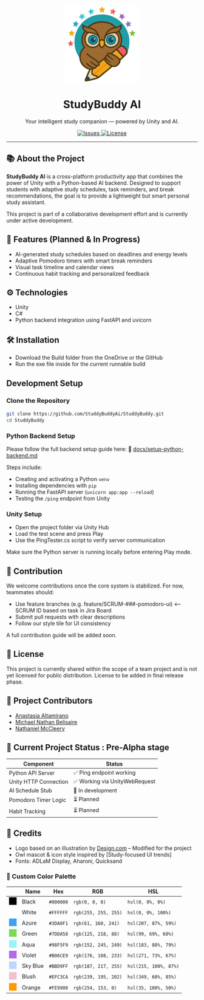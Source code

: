 <p align="center">
  <img src="docs/studybuddy_logo.png" alt="StudyBuddy Logo" width="200" />
</p>

<h1 align="center">StudyBuddy AI</h1>

<p align="center">
  Your intelligent study companion — powered by Unity and AI.
</p>

<p align="center">
  <a href="https://github.com/StuddyBuddyAi/StuddyBuddy/issues">
    <img alt="Issues" src="https://img.shields.io/github/issues/StuddyBuddyAi/StuddyBuddy?style=flat-square&logo=github">
  </a>
  <a href="https://github.com/StuddyBuddyAi/StuddyBuddy/blob/main/LICENSE">
    <img alt="License" src="https://img.shields.io/badge/license-pending-lightgrey?style=flat-square">
  </a>
</p>

---

## 📚 About the Project

**StudyBuddy AI** is a cross-platform productivity app that combines the power of Unity with a Python-based AI backend. Designed to support students with adaptive study schedules, task reminders, and break recommendations, the goal is to provide a lightweight but smart personal study assistant.

This project is part of a collaborative development effort and is currently under active development.

## 🚀 Features (Planned & In Progress)

- AI-generated study schedules based on deadlines and energy levels
- Adaptive Pomodoro timers with smart break reminders
- Visual task timeline and calendar views
- Continuous habit tracking and personalized feedback

## ⚙ Technologies
- Unity
- C# 
- Python backend integration using FastAPI and uvicorn

## 🛠️ Installation

- Download the Build folder from the OneDrive or the GitHub
- Run the exe file inside for the current runnable build

## Development Setup

### Clone the Repository

```bash
git clone https://github.com/StuddyBuddyAi/StuddyBuddy.git
cd StuddyBuddy
```

### Python Backend Setup

Please follow the full backend setup guide here:
📄 [docs/setup-python-backend.md](docs\setup-python-backend.md)

Steps include:
- Creating and activating a Python ```venv```
- Installing dependencies with ```pip```
- Running the FastAPI server (```uvicorn app:app --reload```)
- Testing the ```/ping``` endpoint from Unity

### Unity Setup

- Open the project folder via Unity Hub
- Load the test scene and press Play
- Use the PingTester.cs script to verify server communication

Make sure the Python server is running locally before entering Play mode.

## 🤝 Contribution

We welcome contributions once the core system is stabilized. For now, teammates should:

- Use feature branches (e.g. feature/SCRUM-###-pomodoro-ui) <-- SCRUM ID based on task in Jira Board
- Submit pull requests with clear descriptions
- Follow our style tile for UI consistency

A full contribution guide will be added soon.

## 📄 License

This project is currently shared within the scope of a team project and is not yet licensed for public distribution. License to be added in final release phase.

## 👥 Project Contributors 

- [Anastasia Altamirano](https://github.com/anapaltami)
- [Michael Nathan Belisaire](https://github.com/SoldierTaker)
- [Nathaniel McCleery](https://github.com/nate254347)

## 🧪 Current Project Status : Pre-Alpha stage

| Component             | Status                        |
| --------------------- | ----------------------------- |
| Python API Server     | ✅ Ping endpoint working       |
| Unity HTTP Connection | ✅ Working via UnityWebRequest |
| AI Schedule Stub      | 🔧 In development             |
| Pomodoro Timer Logic  | ⏳ Planned                    |
| Habit Tracking        | ⏳ Planned                     |

## 🙌 Credits

- Logo based on an illustration by [Design.com](https://www.design.com) – Modified for the project
- Owl mascot & icon style inspired by [Study-focused UI trends]
- Fonts: ADLaM Display, Aharoni, Quicksand

### 🎨 Custom Color Palette
|  | Name | Hex | RGB | HSL |
| --- | --- | --- | --- | --- |
| ![](docs/000000.png) | Black | `#000000` | `rgb(0, 0, 0)` | `hsl(0, 0%, 0%)` |
| ![](docs/FFFFFF.png) | White | `#FFFFFF` | `rgb(255, 255, 255)` | `hsl(0, 0%, 100%)` |
| ![](docs/3DA0F1.png) | Azure | `#3DA0F1` | `rgb(61, 160, 241)` | `hsl(207, 87%, 59%)` |
| ![](docs/7DDA58.png) | Green | `#7DDA58` | `rgb(125, 218, 88)` | `hsl(99, 69%, 60%)` |
| ![](docs/98F5F9.png) | Aqua | `#98F5F9` | `rgb(152, 245, 249)` | `hsl(183, 88%, 79%)` |
| ![](docs/B06CE9.png) | Violet | `#B06CE9` | `rgb(176, 108, 233)` | `hsl(271, 73%, 67%)` |
| ![](docs/BBD9FF.png) | Sky Blue | `#BBD9FF` | `rgb(187, 217, 255)` | `hsl(215, 100%, 87%)` |
| ![](docs/EFC3CA.png) | Blush | `#EFC3CA` | `rgb(239, 195, 202)` | `hsl(349, 60%, 85%)` |
| ![](docs/FE9900.png) | Orange | `#FE9900` | `rgb(254, 153, 0)` | `hsl(35, 100%, 50%)` |

